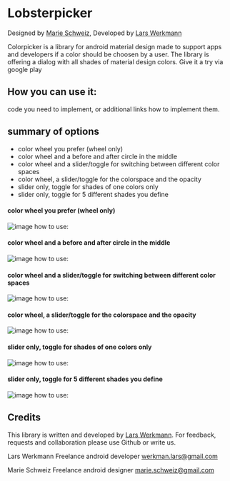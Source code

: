# Lobsterpicker
Designed by <a href="http://dvsty.com">Marie Schweiz</a>, Developed by <a href="https://larswerkman.com">Lars Werkmann</a>

Colorpicker is a library for android material design made to support apps and developers if a color should be choosen by a user. The library is offering a dialog with all shades of material design colors. Give it a try via google play

## How you can use it:

code you need to implement, or additional links how to implement them.

## summary of options

* color wheel you prefer (wheel only)
* color wheel and a before and after circle in the middle
* color wheel and a slider/toggle for switching between different color spaces
* color wheel, a slider/toggle for the colorspace and the opacity
* slider only, toggle for shades of one colors only
* slider only,  toggle for 5 different shades you define


#### color wheel you prefer (wheel only)

![image](http://dvsty.com/git-lobsterpicker/option-wheel.png)
how to use:

#### color wheel and a before and after circle in the middle

![image](http://dvsty.com/git-lobsterpicker/option-wheel-circle.png)
how to use:

#### color wheel and a slider/toggle for switching between different color spaces

![image](http://dvsty.com/git-lobsterpicker/option-wheel-toggle-opacity.png)
how to use:

#### color wheel, a slider/toggle for the colorspace and the opacity

![image](http://dvsty.com/git-lobsterpicker/option-wheel-toggle-opacity.png)
how to use:

#### slider only, toggle for shades of one colors only

![image]()
how to use:

#### slider only,  toggle for 5 different shades you define

![image](http://dvsty.com/git-lobsterpicker/option-toggle.png)
how to use:


## Credits
This library is written and developed by <a href="https://larswerkman.com">Lars Werkmann</a>. For feedback, requests and collaboration please use Github or write us. 

Lars Werkmann
Freelance android developer
werkman.lars@gmail.com

Marie Schweiz
Freelance android designer
marie.schweiz@gmail.com